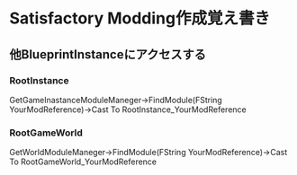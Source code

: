 # Satisfactory Modding作成覚え書き
## 他BlueprintInstanceにアクセスする
### RootInstance
GetGameInastanceModuleManeger->FindModule(FString YourModReference)->Cast To RootInstance_YourModReference

### RootGameWorld
GetWorldModuleManeger->FindModule(FString YourModReference)->Cast To RootGameWorld_YourModReference

